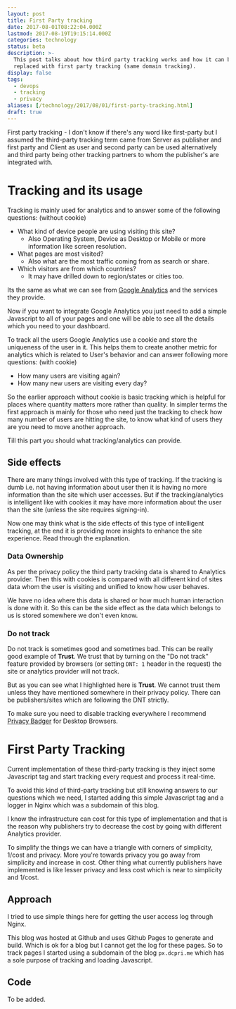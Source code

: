 ```yaml
---
layout: post
title: First Party tracking
date: 2017-08-01T08:22:04.000Z
lastmod: 2017-08-19T19:15:14.000Z
categories: technology
status: beta
description: >-
  This post talks about how third party tracking works and how it can be
  replaced with first party tracking (same domain tracking).
display: false
tags:
  - devops
  - tracking
  - privacy
aliases: [/technology/2017/08/01/first-party-tracking.html]
draft: true
---
```


First party tracking - I don't know if there's any word like first-party but I assumed the third-party tracking term came from Server as publisher and first party and Client as user and second party can be used alternatively and third party being other tracking partners to whom the publisher's are integrated with.

# Tracking and its usage

Tracking is mainly used for analytics and to answer some of the following questions: (without cookie)

- What kind of device people are using visiting this site?
  - Also Operating System, Device as Desktop or Mobile or more information like screen resolution.
- What pages are most visited?
  - Also what are the most traffic coming from as search or share.
- Which visitors are from which countries?
  - It may have drilled down to region/states or cities too.

Its the same as what we can see from [Google Analytics](https://analytics.google.com) and the services they provide.

Now if you want to integrate Google Analytics you just need to add a simple Javascript to all of your pages and one will be able to see all the details which you need to your dashboard.

To track all the users Google Analytics use a cookie and store the uniqueness of the user in it. This helps them to create another metric for analytics which is related to User's behavior and can answer following more questions: (with cookie)

- How many users are visiting again?
- How many new users are visiting every day?

So the earlier approach without cookie is basic tracking which is helpful for places where quantity matters more rather than quality. In simpler terms the first approach is mainly for those who need just the tracking to check how many number of users are hitting the site, to know what kind of users they are you need to move another approach.

Till this part you should what tracking/analytics can provide.

## Side effects

There are many things involved with this type of tracking. If the tracking is dumb i.e. not having information about user then it is having no more information than the site which user accesses. But if the tracking/analytics is intelligent like with cookies it may have more information about the user than the site (unless the site requires signing-in).

Now one may think what is the side effects of this type of intelligent tracking, at the end it is providing more insights to enhance the site experience. Read through the explanation.

### Data Ownership

As per the privacy policy the third party tracking data is shared to Analytics provider. Then this with cookies is compared with all different kind of sites data whom the user is visiting and unified to know how user behaves.

We have no idea where this data is shared or how much human interaction is done with it. So this can be the side effect as the data which belongs to us is stored somewhere we don't even know.

### Do not track

Do not track is sometimes good and sometimes bad. This can be really good example of **Trust**. We trust that by turning on the "Do not track" feature provided by browsers (or setting `DNT: 1` header in the request) the site or analytics provider will not track.

But as you can see what I highlighted here is **Trust**. We cannot trust them unless they have mentioned somewhere in their privacy policy. There can be publishers/sites which are following the DNT strictly.

To make sure you need to disable tracking everywhere I recommend [Privacy Badger](https://www.eff.org/privacybadger) for Desktop Browsers.

# First Party Tracking

Current implementation of these third-party tracking is they inject some Javascript tag and start tracking every request and process it real-time.

To avoid this kind of third-party tracking but still knowing answers to our questions which we need, I started adding this simple Javascript tag and a logger in Nginx which was a subdomain of this blog.

I know the infrastructure can cost for this type of implementation and that is the reason why publishers try to decrease the cost by going with different Analytics provider.

To simplify the things we can have a triangle with corners of simplicity, 1/cost and privacy. More you're towards privacy you go away from simplicity and increase in cost. Other thing what currently publishers have implemented is like lesser privacy and less cost which is near to simplicity and 1/cost.

## Approach

I tried to use simple things here for getting the user access log through Nginx.

This blog was hosted at Github and uses Github Pages to generate and build. Which is ok for a blog but I cannot get the log for these pages. So to track pages I started using a subdomain of the blog `px.dcpri.me` which has a sole purpose of tracking and loading Javascript.

## Code

To be added.
